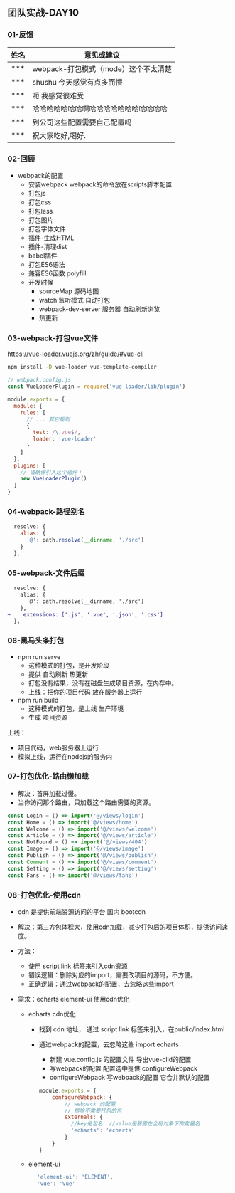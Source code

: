 ## 团队实战-DAY10

### 01-反馈

| 姓名 | 意见或建议                             |
| ---- | -------------------------------------- |
| ***  | webpack-打包模式（mode）这个不太清楚   |
| ***  | shushu 今天感觉有点多而懵              |
| ***  | 呃 我感觉很难受                        |
| ***  | 哈哈哈哈哈哈哈啊哈哈哈哈哈哈哈哈哈哈哈 |
| ***  | 到公司这些配置需要自己配置吗           |
| ***  | 祝大家吃好,喝好.                       |

### 02-回顾

- webpack的配置
  - 安装webpack   webpack的命令放在scripts脚本配置
  - 打包js
  - 打包css
  - 打包less
  - 打包图片
  - 打包字体文件
  - 插件-生成HTML
  - 插件-清理dist
  - babel插件
  - 打包ES6语法
  - 兼容ES6函数   polyfill 
  - 开发时候
    - sourceMap  源码地图
    - watch 监听模式   自动打包
    - webpack-dev-server 服务器   自动刷新浏览
    - 热更新



### 03-webpack-打包vue文件

https://vue-loader.vuejs.org/zh/guide/#vue-cli

```bash
npm install -D vue-loader vue-template-compiler
```

```js
// webpack.config.js
const VueLoaderPlugin = require('vue-loader/lib/plugin')

module.exports = {
  module: {
    rules: [
      // ... 其它规则
      {
        test: /\.vue$/,
        loader: 'vue-loader'
      }
    ]
  },
  plugins: [
    // 请确保引入这个插件！
    new VueLoaderPlugin()
  ]
}
```

### 04-webpack-路径别名

```js
  resolve: {
    alias: {
      '@': path.resolve(__dirname, './src')
    }
  },
```

### 05-webpack-文件后缀

```diff
  resolve: {
    alias: {
      '@': path.resolve(__dirname, './src')
    },
+    extensions: ['.js', '.vue', '.json', '.css']
  },
```



### 06-黑马头条打包

- npm run serve
  - 这种模式的打包，是开发阶段
  - 提供 自动刷新 热更新 
  - 打包没有结果，没有在磁盘生成项目资源，在内存中。
  - 上线：把你的项目代码 放在服务器上运行
- npm run build
  - 这种模式的打包，是上线 生产环境
  - 生成  项目资源 

上线：

- 项目代码，web服务器上运行
- 模拟上线，运行在nodejs的服务内



### 07-打包优化-路由懒加载

- 解决：首屏加载过慢。
- 当你访问那个路由，只加载这个路由需要的资源。

```js
const Login = () => import('@/views/login')
const Home = () => import('@/views/home')
const Welcome = () => import('@/views/welcome')
const Article = () => import('@/views/article')
const NotFound = () => import('@/views/404')
const Image = () => import('@/views/image')
const Publish = () => import('@/views/publish')
const Comment = () => import('@/views/comment')
const Setting = () => import('@/views/setting')
const Fans = () => import('@/views/fans')
```





### 08-打包优化-使用cdn

- cdn  是提供前端资源访问的平台    国内 bootcdn
- 解决：第三方包体积大，使用cdn加载，减少打包后的项目体积，提供访问速度。

- 方法：

  - 使用 script link 标签来引入cdn资源
  - 错误逻辑：删除对应的import，需要改项目的源码，不方便。
  - 正确逻辑：通过webpack的配置，去忽略这些import

- 需求：echarts element-ui 使用cdn优化

  - echarts cdn优化

    - 找到 cdn 地址， 通过 script link 标签来引入，在public/index.html

    - 通过webpack的配置，去忽略这些 import echarts 

      - 新建 vue.config.js 的配置文件 导出vue-clid的配置
      - 写webpack的配置  配置选中提供 configureWebpack
      - configureWebpack 写webpack的配置 它合并默认的配置

      ```js
      module.exports = {
          configureWebpack: {
              // webpack 的配置
              // 排除不需要打包的包
              externals: {
                //key是包名  //value是暴露在全局对象下的变量名  
                'echarts': 'echarts'
              }
          }
      }
      ```

  - element-ui 

  ```js
        'element-ui': 'ELEMENT',
        'vue': 'Vue'
  ```

  

